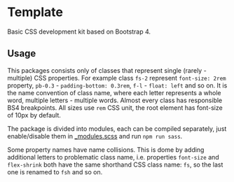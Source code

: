 # Template
Basic CSS development kit based on Bootstrap 4.

## Usage
This packages consists only of classes that represent single (rarely - multiple) CSS properties. For example class `fs-2` represent `font-size: 2rem` property, `pb-0.3` - `padding-bottom: 0.3rem`, `f-l` - `float: left` and so on. It is the name convention of class name, where each letter represents a whole word, multiple letters - multiple words. Almost every class has responsible BS4 breakpoints. All sizes use `rem` CSS unit, the root element has font-size of 10px by default.

The package is divided into modules, each can be compiled separately, just enable/disable them in [_modules.scss](css/_modules.scss) and run `npm run sass`.

Some property names have name collisions. This is dome by adding additional letters to problematic class name, i.e. properties `font-size` and `flex-shrink` both have the same shorthand CSS class name: `fs`, so the last one is renamed to `fsh` and so on.
